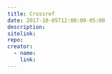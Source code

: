 ```yaml
---
title: Crossref
date: 2017-10-05T12:00:00-05:00
description:
sitelink:
repo:
creator:
  - name:
    link:
---
```

